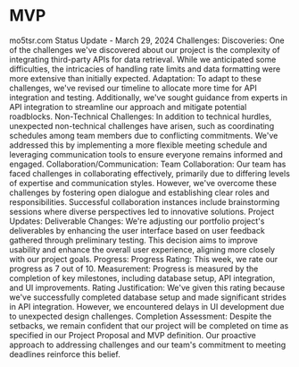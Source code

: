 # MVP
mo5tsr.com
Status Update - March 29, 2024
Challenges:
Discoveries:
One of the challenges we've discovered about our project is the complexity of integrating third-party APIs for data retrieval. While we anticipated some difficulties, the intricacies of handling rate limits and data formatting were more extensive than initially expected.
Adaptation:
To adapt to these challenges, we've revised our timeline to allocate more time for API integration and testing. Additionally, we've sought guidance from experts in API integration to streamline our approach and mitigate potential roadblocks.
Non-Technical Challenges:
In addition to technical hurdles, unexpected non-technical challenges have arisen, such as coordinating schedules among team members due to conflicting commitments. We've addressed this by implementing a more flexible meeting schedule and leveraging communication tools to ensure everyone remains informed and engaged.
Collaboration/Communication:
Team Collaboration:
Our team has faced challenges in collaborating effectively, primarily due to differing levels of expertise and communication styles. However, we've overcome these challenges by fostering open dialogue and establishing clear roles and responsibilities. Successful collaboration instances include brainstorming sessions where diverse perspectives led to innovative solutions.
Project Updates:
Deliverable Changes:
We're adjusting our portfolio project's deliverables by enhancing the user interface based on user feedback gathered through preliminary testing. This decision aims to improve usability and enhance the overall user experience, aligning more closely with our project goals.
Progress:
Progress Rating:
This week, we rate our progress as 7 out of 10.
Measurement:
Progress is measured by the completion of key milestones, including database setup, API integration, and UI improvements.
Rating Justification:
We've given this rating because we've successfully completed database setup and made significant strides in API integration. However, we encountered delays in UI development due to unexpected design challenges.
Completion Assessment:
Despite the setbacks, we remain confident that our project will be completed on time as specified in our Project Proposal and MVP definition. Our proactive approach to addressing challenges and our team's commitment to meeting deadlines reinforce this belief.
